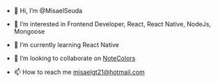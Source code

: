 - 👋 Hi, I’m @MisaelSeuda
- 👀 I’m interested in Frontend Developer, React, React Native, NodeJs, Mongoose
- 🌱 I’m currently learning React Native
- 💞️ I’m looking to collaborate on [NoteColors](https://play.google.com/store/apps/details?id=com.noteColors)

- 📫 How to reach me misaelgt21@hotmail.com

<!---
MisaelSeuda/MisaelSeuda is a ✨ special ✨ repository because its `README.md` (this file) appears on your GitHub profile.
You can click the Preview link to take a look at your changes.
--->
